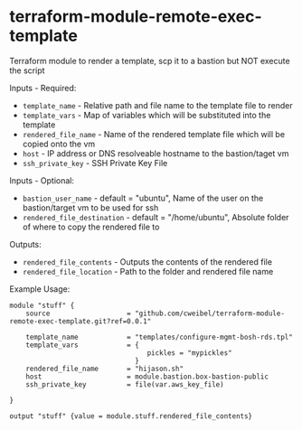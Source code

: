 # terraform-module-remote-exec-template
Terraform module to render a template, scp it to a bastion but NOT execute the script

Inputs - Required:

 - `template_name` - Relative path and file name to the template file to render
 - `template_vars` - Map of variables which will be substituted into the template
 - `rendered_file_name` - Name of the rendered template file which will be copied onto the vm
 - `host` -  IP address or DNS resolveable hostname to the bastion/taget vm
 - `ssh_private_key` - SSH Private Key File


Inputs - Optional: 

 - `bastion_user_name` - default = "ubuntu", Name of the user on the bastion/target vm to be used for ssh
 - `rendered_file_destination` - default = "/home/ubuntu", Absolute folder of where to copy the rendered file to

Outputs:

 - `rendered_file_contents` - Outputs the contents of the rendered file
 - `rendered_file_location` - Path to the folder and rendered file name


Example Usage:

```hcl
module "stuff" {
    source                   = "github.com/cweibel/terraform-module-remote-exec-template.git?ref=0.0.1"

    template_name            = "templates/configure-mgmt-bosh-rds.tpl"
    template_vars            = {
                                  pickles = "mypickles"
                               }
    rendered_file_name       = "hijason.sh"
    host                     = module.bastion.box-bastion-public
    ssh_private_key          = file(var.aws_key_file)

}

output "stuff" {value = module.stuff.rendered_file_contents}
```